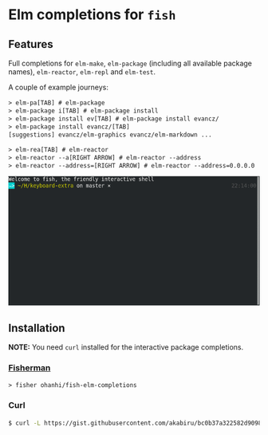 # Elm completions for `fish`

## Features

Full completions for `elm-make`, `elm-package` (including all available package names), `elm-reactor`, `elm-repl` and `elm-test`.

A couple of example journeys:

```fish
> elm-pa[TAB] # elm-package
> elm-package i[TAB] # elm-package install
> elm-package install ev[TAB] # elm-package install evancz/
> elm-package install evancz/[TAB]
[suggestions] evancz/elm-graphics evancz/elm-markdown ...
```

```fish
> elm-rea[TAB] # elm-reactor
> elm-reactor --a[RIGHT ARROW] # elm-reactor --address
> elm-reactor --address=[RIGHT ARROW] # elm-reactor --address=0.0.0.0
```

![](elm-package-complete.gif)

## Installation

**NOTE:** You need `curl` installed for the interactive package completions.

### [Fisherman](https://github.com/fisherman/fisherman)

```fish
> fisher ohanhi/fish-elm-completions
```

### Curl

```sh
$ curl -L https://gist.githubusercontent.com/akabiru/bc0b37a322582d9098bffe2f3316a94e/raw/0c2c80244a4bf68c8e0d89d3f4d2ce4904c64d1e/install_fish_elm_completions.fish | fish
```
